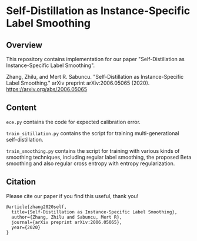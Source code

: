 # Self-Distillation as Instance-Specific Label Smoothing

## Overview
This repository contains implementation for our paper "Self-Distillation as Instance-Specific Label Smoothing".

Zhang, Zhilu, and Mert R. Sabuncu. "Self-Distillation as Instance-Specific Label Smoothing." arXiv preprint arXiv:2006.05065 (2020). https://arxiv.org/abs/2006.05065

## Content
`ece.py` contains the code for expected calibration error.

`train_sitillation.py` contains the script for training multi-generational self-distillation. 

`train_smoothing.py` contains the script for training with various kinds of smoothing techniques, including regular label smoothing, the proposed Beta smoothing and also regular cross entropy with entropy regularization.


## Citation 
Please cite our paper if you find this useful, thank you! 

```
@article{zhang2020self,
  title={Self-Distillation as Instance-Specific Label Smoothing},
  author={Zhang, Zhilu and Sabuncu, Mert R},
  journal={arXiv preprint arXiv:2006.05065},
  year={2020}
}
```

